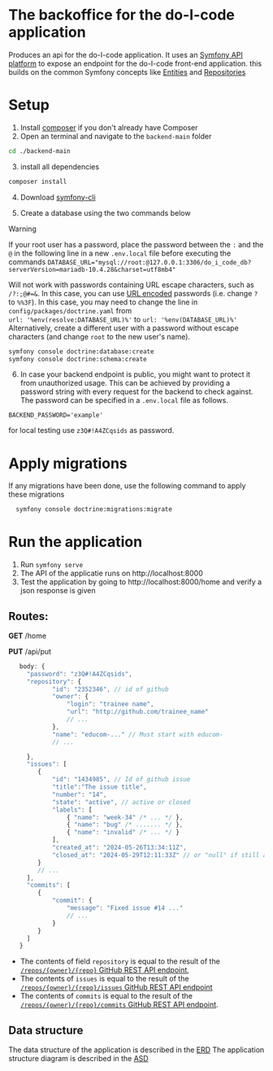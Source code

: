 # The backoffice for the do-I-code application

Produces an api for the do-I-code application.
It uses an [Symfony API platform](https://e-learning.educom.nu/elaborations/Symfony-5.4/api-platform/) to expose an endpoint for the do-I-code front-end application. this builds on the common Symfony concepts like [Entities](https://e-learning.educom.nu/elaborations/Symfony-5.4/entities/) and [Repositories](https://e-learning.educom.nu/elaborations/Symfony-5.4/repositories/)

# Setup
1) Install [composer](https://getcomposer.org/doc/00-intro.md#installation-windows) if you don't already have Composer
2) Open an terminal and navigate to the `backend-main` folder 
```bash 
cd ./backend-main
```
3) install all dependencies 
```bash
composer install
```
4) Download [symfony-cli](https://symfony.com/download)

5) Create a database using the two commands below
> [!WARNING]
> If your root user has a password, place the password between the `:` and the `@` in the following line in a new `.env.local` file before executing the commands
> `DATABASE_URL="mysql://root:@127.0.0.1:3306/do_i_code_db?serverVersion=mariadb-10.4.28&charset=utf8mb4"`
> 
> Will not work with passwords containing URL escape characters, such as `/?:;@#=&`. In this case, you can use [URL encoded](https://www.w3schools.com/tags/ref_urlencode.ASP) passwords (i.e. change `?` to `%%3F`). In this case, you may need to change the line in `config/packages/doctrine.yaml` from \
>  `url: '%env(resolve:DATABASE_URL)%'` to `url: '%env(DATABASE_URL)%'` \
> Alternatively, create a different user with a password without escape characters (and change `root` to the new user's name).

```bash 
symfony console doctrine:database:create
symfony console doctrine:schema:create
```

6) In case your backend endpoint is public, you might want to protect it from unauthorized usage. This can be achieved by providing a password string with every request for the backend to check against. The password can be specified in a `.env.local` file as follows.

```
BACKEND_PASSWORD='example'
```
for local testing use `z3Q#!A4ZCqsids` as password.

# Apply migrations
If any migrations have been done, use the following command to apply these migrations
```bash
  symfony console doctrine:migrations:migrate
```

# Run the application
1) Run `symfony serve`
2) The API of the applicatie runs on http://localhost:8000
3) Test the application by going to http://localhost:8000/home and verify a json response is given

## Routes:
   **GET** /home

   **PUT** /api/put
```js
   body: {
     "password": "z3Q#!A4ZCqsids",
     "repository": {
            "id": "2352346", // id of github
            "owner": {
                "login": "trainee name",
                "url": "http://github.com/trainee_name"
                // ...
            },
            "name": "educom-..." // Must start with educom-
            // ...

     },
     "issues": [
        {
            "id": "1434985", // Id of github issue
            "title":"The issue title",
            "number": "14",
            "state": "active", // active or closed
            "labels": [ 
                { "name": "week-34" /* ... */ },
                { "name": "bug" /* ....... */ }, 
                { "name": "invalid" /* ... */ } 
            ],
            "created_at": "2024-05-26T13:34:11Z",
            "closed_at": "2024-05-29T12:11:33Z" // or "null" if still active
        } 
        // ...
     ],
     "commits": [
        {
            "commit": {
                "message": "Fixed issue #14 ..."
                // ... 
            }
        }
     ]
   }
```    
* The contents of field `repository` is equal to the result of the [`/repos/{owner}/{repo}` GitHub REST API endpoint](https://docs.github.com/en/rest/repos/repos?apiVersion=2022-11-28#get-a-repository), 
* The contents of `issues` is equal to the result of the [`/repos/{owner}/{repo}/issues` GitHub REST API endpoint](https://docs.github.com/en/rest/issues/issues?apiVersion=2022-11-28#list-repository-issues) 
* The contents of `commits` is equal to the result of the [`/repos/{owner}/{repo}/commits` GitHub REST API endpoint](https://docs.github.com/en/rest/commits/commits?apiVersion=2022-11-28#list-commits).

## Data structure
The data structure of the application is described in the [ERD](./ERD.md)
The application structure diagram is described in the [ASD](./ASD.graphml.png)
